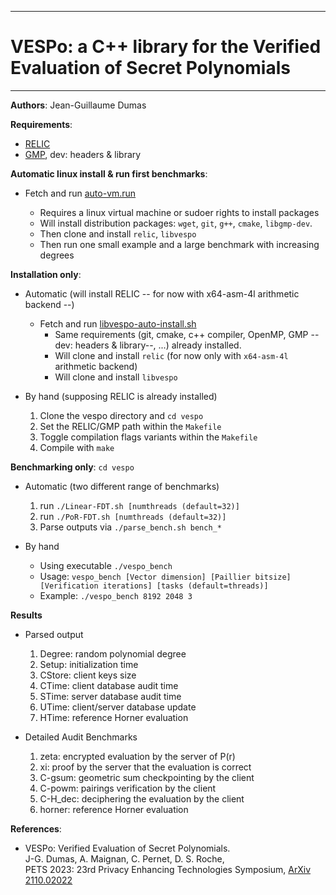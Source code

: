 --------------------------------------------------------------------------------
# VESPo: a C++ library for the Verified Evaluation of Secret Polynomials
--------------------------------------------------------------------------------

**Authors**:  Jean-Guillaume Dumas


**Requirements**:
- [RELIC](https://github.com/relic-toolkit/relic)
- [GMP](https://gmplib.org/), dev: headers & library



**Automatic linux install & run first benchmarks**:
- Fetch and run [auto-vm.run](https://raw.githubusercontent.com/jgdumas/vespo/main/auto-vm.run)

	- Requires a linux virtual machine or sudoer rights to install packages
	- Will install distribution packages: `wget`, `git`, `g++`, `cmake`, `libgmp-dev`.
	- Then clone and install `relic`, `libvespo`
	- Then run one small example and a large benchmark with increasing degrees



**Installation only**:
- Automatic (will install RELIC -- for now with x64-asm-4l arithmetic backend --) 
	- Fetch and run [libvespo-auto-install.sh](https://raw.githubusercontent.com/jgdumas/vespo/main/libvespo-auto-install.sh)
		- Same requirements (git, cmake, c++ compiler, OpenMP, GMP --dev: headers & library--, ...) already installed.
		- Will clone and install `relic` (for now only with `x64-asm-4l` arithmetic backend)
		- Will clone and install `libvespo`

- By hand (supposing RELIC is already installed)
	1.  Clone the vespo directory and `cd vespo`
	2.  Set the RELIC/GMP path within the `Makefile`
	3.  Toggle compilation flags variants within the `Makefile`
	4.  Compile with `make`



**Benchmarking only**: `cd vespo`
- Automatic (two different range of benchmarks)
	1. run `./Linear-FDT.sh [numthreads (default=32)]`
	2. run `./PoR-FDT.sh [numthreads (default=32)]`
	3. Parse outputs via `./parse_bench.sh bench_*`

- By hand
	- Using executable `./vespo_bench`
	- Usage: `vespo_bench [Vector dimension] [Paillier bitsize] [Verification iterations] [tasks (default=threads)]`
	- Example: `./vespo_bench 8192 2048 3`  

**Results**
- Parsed output
	1. Degree: random polynomial degree
	2. Setup: initialization time
	3. CStore: client keys size
	4. CTime: client database audit time
	5. STime: server database audit time
	6. UTime: client/server database update
	7. HTime: reference Horner evaluation

- Detailed Audit Benchmarks
	1. zeta: encrypted evaluation by the server of P(r)
	2. xi: proof by the server that the evaluation is correct
	3. C-gsum: geometric sum checkpointing by the client
	4. C-powm: pairings verification by the client 
	5. C-H_dec: deciphering the evaluation by the client
	6. horner: reference Horner evaluation
	

**References**:
- VESPo: Verified Evaluation of Secret Polynomials.   
  J-G. Dumas, A. Maignan, C. Pernet, D. S. Roche,   
  PETS 2023: 23rd Privacy Enhancing Technologies Symposium, [ArXiv 2110.02022](https://arxiv.org/abs/2110.02022)
